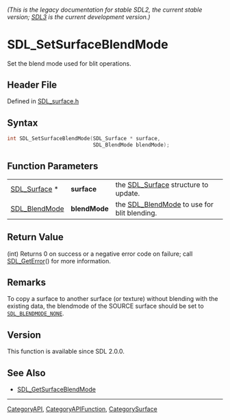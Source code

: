 ###### (This is the legacy documentation for stable SDL2, the current stable version; [SDL3](https://wiki.libsdl.org/SDL3/) is the current development version.)
# SDL_SetSurfaceBlendMode

Set the blend mode used for blit operations.

## Header File

Defined in [SDL_surface.h](https://github.com/libsdl-org/SDL/blob/SDL2/include/SDL_surface.h)

## Syntax

```c
int SDL_SetSurfaceBlendMode(SDL_Surface * surface,
                            SDL_BlendMode blendMode);
```

## Function Parameters

|                                |               |                                                              |
| ------------------------------ | ------------- | ------------------------------------------------------------ |
| [SDL_Surface](SDL_Surface) *   | **surface**   | the [SDL_Surface](SDL_Surface) structure to update.          |
| [SDL_BlendMode](SDL_BlendMode) | **blendMode** | the [SDL_BlendMode](SDL_BlendMode) to use for blit blending. |

## Return Value

(int) Returns 0 on success or a negative error code on failure; call
[SDL_GetError](SDL_GetError)() for more information.

## Remarks

To copy a surface to another surface (or texture) without blending with the
existing data, the blendmode of the SOURCE surface should be set to
[`SDL_BLENDMODE_NONE`](SDL_BLENDMODE_NONE).

## Version

This function is available since SDL 2.0.0.

## See Also

- [SDL_GetSurfaceBlendMode](SDL_GetSurfaceBlendMode)

----
[CategoryAPI](CategoryAPI), [CategoryAPIFunction](CategoryAPIFunction), [CategorySurface](CategorySurface)

